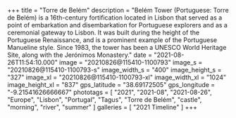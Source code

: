 +++
title = "Torre de Belém"
description = "Belém Tower (Portuguese: Torre de Belém) is a 16th-century fortification located in Lisbon that served as a point of embarkation and disembarkation for Portuguese explorers and as a ceremonial gateway to Lisbon. It was built during the height of the Portuguese Renaissance, and is a prominent example of the Portuguese Manueline style. Since 1983, the tower has been a UNESCO World Heritage Site, along with the Jerónimos Monastery."
date = "2021-08-26T11:54:10.000"
image = "20210826@115410-1100793"
image_s = "20210826@115410-1100793-s"
image_width_s = "400"
image_height_s = "327"
image_xl = "20210826@115410-1100793-xl"
image_width_xl = "1024"
image_height_xl = "837"
gps_latitude = "38.69172505"
gps_longitude = "-9.21541626666667"
phototags = [ "2021", "2021-08", "2021-08-26", "Europe", "Lisbon", "Portugal", "Tagus", "Torre de Belém", "castle", "morning", "river", "summer" ]
galleries = [ "2021 Timeline" ]
+++
